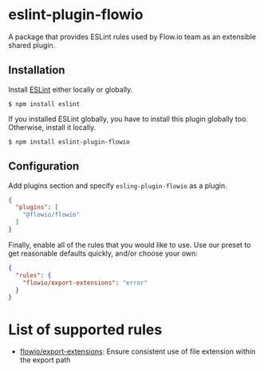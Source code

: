 # eslint-plugin-flowio

A package that provides ESLint rules used by Flow.io team as an extensible shared plugin.

## Installation

Install [ESLint](https://github.com/eslint/eslint) either locally or globally.

```
$ npm install eslint
```

If you installed ESLint globally, you have to install this plugin globally too. 
Otherwise, install it locally.

```
$ npm install eslint-plugin-flowio
```

## Configuration

Add plugins section and specify `esling-plugin-flowio` as a plugin.

```json
{
  "plugins": [
    "@flowio/flowio"
  ]
}
```

Finally, enable all of the rules that you would like to use. Use our preset to 
get reasonable defaults quickly, and/or choose your own:

```json
{
  "rules": {
    "flowio/export-extensions": "error"
  }
}
```

# List of supported rules

* [flowio/export-extensions](docs/rules/export-extensions.md): Ensure consistent use of file extension within the export path
